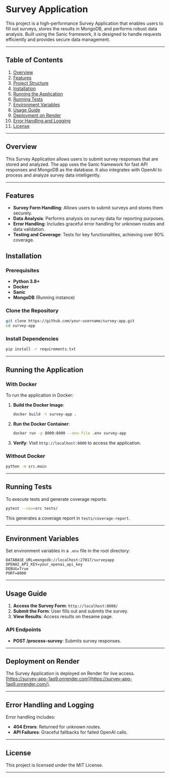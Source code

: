 # Survey Application

This project is a high-performance Survey Application that enables users to fill out surveys, stores the results in MongoDB, and performs robust data analysis. Built using the Sanic framework, it is designed to handle requests efficiently and provides secure data management.

---

## Table of Contents
1. [Overview](#overview)
2. [Features](#features)
3. [Project Structure](#project-structure)
4. [Installation](#installation)
5. [Running the Application](#running-the-application)
6. [Running Tests](#running-tests)
7. [Environment Variables](#environment-variables)
8. [Usage Guide](#usage-guide)
9. [Deployment on Render](#deployment-on-render)
10. [Error Handling and Logging](#error-handling-and-logging)
13. [License](#license)

---

## Overview

This Survey Application allows users to submit survey responses that are stored and analyzed. The app uses the Sanic framework for fast API responses and MongoDB as the database. It also integrates with OpenAI to process and analyze survey data intelligently.

---

## Features

- **Survey Form Handling**: Allows users to submit surveys and stores them securely.
- **Data Analysis**: Performs analysis on survey data for reporting purposes.
- **Error Handling**: Includes graceful error handling for unknown routes and data validation.
- **Testing and Coverage**: Tests for key functionalities, achieving over 90% coverage.


## Installation

### Prerequisites

- **Python 3.8+**
- **Docker**
- **Sanic**
- **MongoDB** (Running instance)

### Clone the Repository

```bash
git clone https://github.com/your-username/survey-app.git
cd survey-app
```

### Install Dependencies

```bash
pip install -r requirements.txt
```

---

## Running the Application

### With Docker

To run the application in Docker:

1. **Build the Docker Image**:

   ```bash
   docker build -t survey-app .
   ```

2. **Run the Docker Container**:

   ```bash
   docker run -p 8000:8000 --env-file .env survey-app
   ```

3. **Verify**: Visit `http://localhost:8000` to access the application.

### Without Docker

```bash
python -m src.main
```

---

## Running Tests

To execute tests and generate coverage reports:

```bash
pytest --cov=src tests/
```

This generates a coverage report in `tests/coverage-report`.

---

## Environment Variables

Set environment variables in a `.env` file in the root directory:

```plaintext
DATABASE_URL=mongodb://localhost:27017/surveyapp
OPENAI_API_KEY=your_openai_api_key
DEBUG=True
PORT=8000
```

---

## Usage Guide

1. **Access the Survey Form**: `http://localhost:8000/`
2. **Submit the Form**: User fills out and submits the survey.
3. **View Results**: Access results on thesame page.

### API Endpoints

- **POST /process-survey**: Submits survey responses.

---

## Deployment on Render

The Survey Application is deployed on Render for live access. [https://survey-app-1aq9.onrender.com](https://survey-app-1aq9.onrender.com/).

---

## Error Handling and Logging

Error handling includes:

- **404 Errors**: Returned for unknown routes.
- **API Failures**: Graceful fallbacks for failed OpenAI calls.

---

## License

This project is licensed under the MIT License.

---

```

